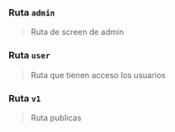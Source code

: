 ### Ruta `admin`

> Ruta de screen de admin

### Ruta `user`

> Ruta que tienen acceso los usuarios

### Ruta `v1`

> Ruta publicas
